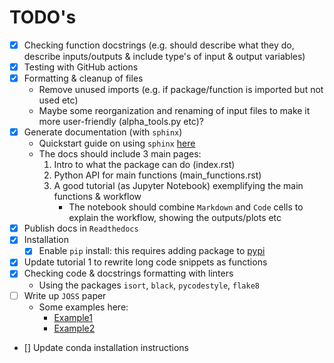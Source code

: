 # TODO's

- [x] Checking function docstrings (e.g. should describe what they do, describe inputs/outputs & include type's of input & output variables) 
- [x] Testing with GitHub actions
- [x] Formatting & cleanup of files
    * Remove unused imports (e.g. if package/function is imported but not used etc)
    * Maybe some reorganization and renaming of input files to make it more user-friendly (alpha_tools.py etc)?
- [x] Generate documentation (with `sphinx`)
    * Quickstart guide on using `sphinx` [here](https://www.sphinx-doc.org/en/master/usage/quickstart.html)
    * The docs should include 3 main pages:
        1. Intro to what the package can do (index.rst)
        2. Python API for main functions (main_functions.rst)
        3. A good tutorial (as Jupyter Notebook) exemplifying the main functions & workflow
            * The notebook should combine `Markdown` and `Code` cells to explain the workflow, showing the outputs/plots etc
- [x] Publish docs in `Readthedocs`
- [x] Installation
  - [x] Enable `pip` install: this requires adding package to [pypi](https://pypi.org/)
- [x] Update tutorial 1 to rewrite long code snippets as functions
- [x] Checking code & docstrings formatting with linters
    * Using the packages `isort`, `black`, `pycodestyle`, `flake8`
- [ ] Write up `JOSS` paper
  - Some examples here: 
    - [Example1](https://joss.theoj.org/papers/10.21105/joss.04817)
    - [Example2](https://joss.theoj.org/papers/10.21105/joss.03171)
- [] Update conda installation instructions
